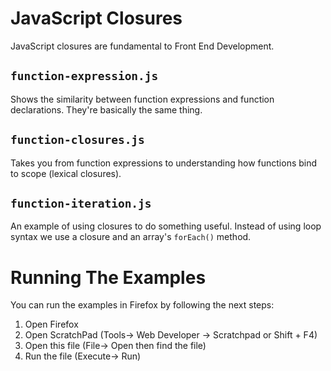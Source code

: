 JavaScript Closures
===================

JavaScript closures are fundamental to Front End Development.

`function-expression.js`
------------------------

Shows the similarity between function expressions and function declarations. They're basically the same thing.

`function-closures.js`
----------------------

Takes you from function expressions to understanding how functions bind to scope (lexical closures).

`function-iteration.js`
-----------------------

An example of using closures to do something useful. Instead of using loop syntax we use a closure and an array's `forEach()` method. 

Running The Examples
====================

You can run the examples in Firefox by following the next steps:

 1. Open Firefox
 2. Open ScratchPad (Tools-> Web Developer -> Scratchpad or Shift + F4)
 3. Open this file (File-> Open then find the file)
 4. Run the file (Execute-> Run)
 
